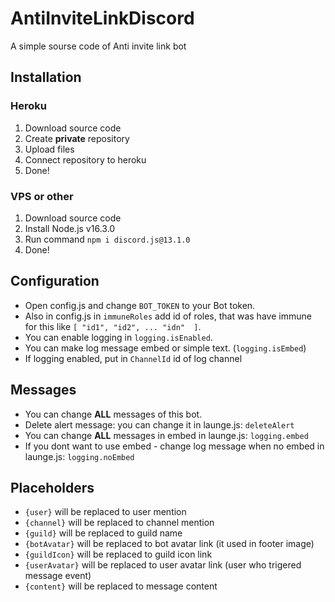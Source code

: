 # AntiInviteLinkDiscord

A simple sourse code of Anti invite link bot

## Installation
### Heroku

1. Download source code
2. Create **private** repository
3. Upload files
4. Connect repository to heroku
5. Done!

### VPS or other

1. Download source code
2. Install Node.js v16.3.0
3. Run command `npm i discord.js@13.1.0`
4. Done!

## Configuration

* Open config.js and change `BOT_TOKEN` to your Bot token. 
* Also in config.js in `immuneRoles` add id of roles, that was have immune for this like `[ "id1", "id2", ... "idn"  ]`. 
* You can enable logging in `logging.isEnabled`.
* You can make log message embed or simple text. (`logging.isEmbed`)
* If logging enabled, put in `ChannelId` id of log channel

## Messages

* You can change **ALL** messages of this bot.
* Delete alert message: you can change it in launge.js: `deleteAlert`
* You can change **ALL** messages in embed in launge.js: `logging.embed`
* If you dont want to use embed - change log message when no embed in launge.js: `logging.noEmbed` 

## Placeholders

* `{user}` will be replaced to user mention
* `{channel}` will be replaced to channel mention
* `{guild}` will be replaced to guild name
* `{botAvatar}` will be replaced to bot avatar link (it used in footer image)
* `{guildIcon}` will be replaced to guild icon link
* `{userAvatar}` will be replaced to user avatar link (user who trigered message event)
* `{content}` will be replaced to message content

#
